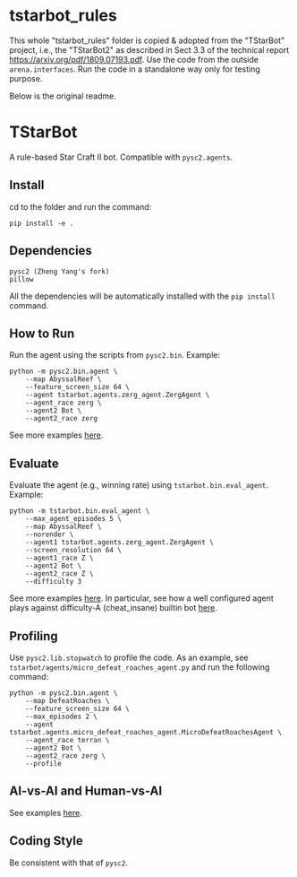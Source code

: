 # tstarbot_rules
This whole "tstarbot_rules" folder is copied & adopted from the "TStarBot" project,
i.e., the "TStarBot2" as described in Sect 3.3 of the technical report https://arxiv.org/pdf/1809.07193.pdf.
Use the code from the outside `arena.interfaces`.
Run the code in a standalone way only for testing purpose.

Below is the original readme.


# TStarBot

A rule-based Star Craft II bot. Compatible with `pysc2.agents`.

## Install
cd to the folder and run the command:
```
pip install -e .
```

## Dependencies
```
pysc2 (Zheng Yang's fork)
pillow
```
All the dependencies will be automatically installed with the `pip install` command.

## How to Run
Run the agent using the scripts from `pysc2.bin`. 
Example:

```
python -m pysc2.bin.agent \
    --map AbyssalReef \
    --feature_screen_size 64 \
    --agent tstarbot.agents.zerg_agent.ZergAgent \
    --agent_race zerg \
    --agent2 Bot \
    --agent2_race zerg
```
See more examples [here](docs/examples_howtorun.md).

## Evaluate
Evaluate the agent (e.g., winning rate) using `tstarbot.bin.eval_agent`. 
Example:
```
python -m tstarbot.bin.eval_agent \
    --max_agent_episodes 5 \
    --map AbyssalReef \
    --norender \
    --agent1 tstarbot.agents.zerg_agent.ZergAgent \
    --screen_resolution 64 \
    --agent1_race Z \
    --agent2 Bot \
    --agent2_race Z \
    --difficulty 3
```
See more examples [here](docs/examples_evaluate.md). 
In particular, see how a well configured agent plays against 
difficulty-A (cheat_insane) builtin bot [here](docs/examples_evaluate.md#against-difficulty-a-builtin-bot). 

## Profiling
Use `pysc2.lib.stopwatch` to profile the code. 
As an example, see `tstarbot/agents/micro_defeat_roaches_agent.py` and run the following command:
```
python -m pysc2.bin.agent \
    --map DefeatRoaches \
    --feature_screen_size 64 \
    --max_episodes 2 \
    --agent tstarbot.agents.micro_defeat_roaches_agent.MicroDefeatRoachesAgent \
    --agent_race terran \
    --agent2 Bot \
    --agent2_race zerg \
    --profile
```

## AI-vs-AI and Human-vs-AI 
See examples [here](docs/examples_howtorun.md#ai-vs-ai).

## Coding Style
Be consistent with that of `pysc2`.
